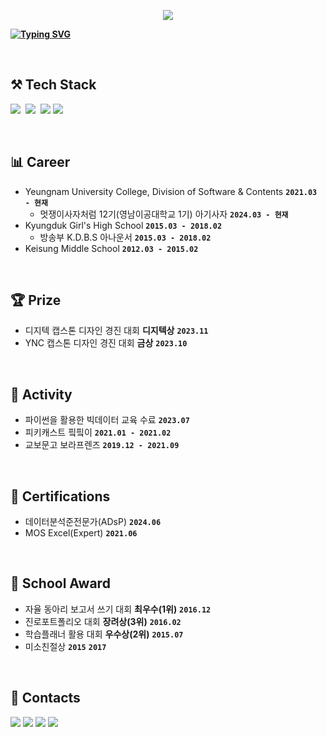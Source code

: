 <p align="center">
  <a href="https://hits.seeyoufarm.com"><img src="https://hits.seeyoufarm.com/api/count/incr/badge.svg?url=https%3A%2F%2Fgithub.com%2Fkaouo&count_bg=%23FFCBDE&title_bg=%23646464&icon=&icon_color=%23858585&title=hits&edge_flat=false"/></a>
</p>

<p align="left">
<a href="https://git.io/typing-svg">
  <img src="https://readme-typing-svg.demolab.com?font=Timmana&size=50&pause=1000&color=f4c5d6&center=true&vCenter=true&random=false&width=1300&height=150&lines=Hello%2C+I'm+GaYoung+%3A)" alt="Typing SVG" style="font-weight: bold;" />
</a>
</p>

<br>

## ⚒️ Tech Stack
<p align="left">
  <img src="https://img.shields.io/badge/HTML5-E34F26?style=flat-square&logo=html5&logoColor=white"/></a>&nbsp
  <img src="https://img.shields.io/badge/CSS-1572B6?style=flat-square&logo=css3&logoColor=white"/></a>&nbsp
  <img src="https://img.shields.io/badge/Javascript-F7DF1E?style=flat-square&logo=javascript&logoColor=black">
  <img src="https://img.shields.io/badge/React-61DAFB?style=flat-square&logo=react&logoColor=black">
</p>

<br>

## 📊 Career
- Yeungnam University College, Division of Software & Contents **`2021.03 - 현재`**
  - 멋쟁이사자처럼 12기(영남이공대학교 1기) 아기사자 **`2024.03 - 현재`**
- Kyungduk Girl's High School **`2015.03 - 2018.02`**
  - 방송부 K.D.B.S 아나운서 **`2015.03 - 2018.02`**
- Keisung Middle School **`2012.03 - 2015.02`**

<br>

## 🏆 Prize
- 디지텍 캡스톤 디자인 경진 대회 **디지텍상** **`2023.11`**
- YNC 캡스톤 디자인 경진 대회 **금상** **`2023.10`**

<br>

## 🏃 Activity
- 파이썬을 활용한 빅데이터 교육 수료 **`2023.07`**
- 피키캐스트 핔핔이 **`2021.01 - 2021.02`**
- 교보문고 보라프렌즈 **`2019.12 - 2021.09`**

<br>

## 📝 Certifications
- 데이터분석준전문가(ADsP) **`2024.06`**
- MOS Excel(Expert) **`2021.06`**

<br>

## 🏫 School Award
- 자율 동아리 보고서 쓰기 대회 **최우수(1위)** **`2016.12`**
- 진로포트폴리오 대회 **장려상(3위)** **`2016.02`**
- 학습플래너 활용 대회 **우수상(2위)** **`2015.07`**
- 미소친절상 **`2015`** **`2017`**

<br>

## 📩 Contacts
<p align="left">
  <a href="https://blog.naver.com/okmohae" target="_blank"><img src="https://img.shields.io/badge/BLOG-09B3AF?style=for-the-badge&logo=storyblok&logoColor=white"/></a>
  <a href="https://velog.io/@kaouo" target="_blank"><img src="https://img.shields.io/badge/VELOG-20C997?style=for-the-badge&logo=velog&logoColor=white"/></a>
  <a href="https://www.instagram.com/iuving" target="_blank"><img src="https://img.shields.io/badge/INSTAGRAM-E4405F?style=for-the-badge&logo=instagram&logoColor=white"/></a>
  <a href="https://www.youtube.com/channel/UCaRDi8Oq65CM84tslSiKJVQ" target="_blank"><img src="https://img.shields.io/badge/YOUTUBE-FF0000?style=for-the-badge&logo=youtube&logoColor=white"/></a>
</p>
